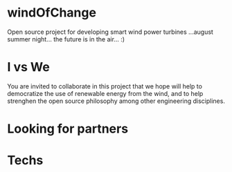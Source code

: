 # windOfChange
Open source project for developing smart wind power turbines
...august summer night... the future is in the air... :)

# I vs We
You are invited to collaborate in this project that we hope will help to democratize the use of renewable energy from the wind, and to help strenghen the open source philosophy among other engineering disciplines.

# Looking for partners


# Techs

